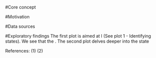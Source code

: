 #Core concept


#Motivation


#Data sources

#Exploratory findings
The first plot is aimed at l (See plot 1 - Identifying states). We see that the . The second plot delves deeper into the state 

References:
(1)  (2) 
